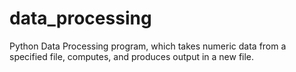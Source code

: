 # data_processing
Python Data Processing program, which takes numeric data from a specified file, computes, and produces output in a new file. 
